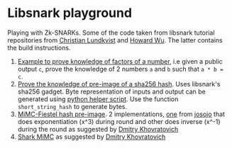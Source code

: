 # Libsnark playground

Playing with Zk-SNARKs. Some of the code taken from libsnark tutorial repositories from [Christian Lundkvist](https://github.com/christianlundkvist/libsnark-tutorial) and [Howard Wu](https://github.com/howardwu/libsnark-tutorial). The latter contains the build instructions.
1. [Example to prove knowledge of factors of a number](src/factorisation.cpp), i.e given a public output `c`, prove the knowledge of 2 numbers `a` and `b` such that `a * b = c`.
2. [Prove the knowledge of pre-image of a sha256 hash](src/sha256.cpp). Uses libsnark's sha256 gadget. Byte representation of inputs and output can be generated using [python helper script](src/generate_sha256_gadget_tests.py). Use the function `short_string_hash` to generate bytes.
3. [MiMC-Fiestel hash pre-image](src/longsightf-gadget.hpp). 2 implementations, [one](https://github.com/josojo/mimcHashTimings) from [josojo](https://github.com/josojo) that does exponentiation (x^3) during round and other does inverse (x^-1) during the round as suggested by [Dmitry Khovratovich](https://github.com/khovratovich) 
4. [Shark MiMC](src/sharkmimc.hpp) as suggested by [Dmitry Khovratovich](https://github.com/khovratovich)